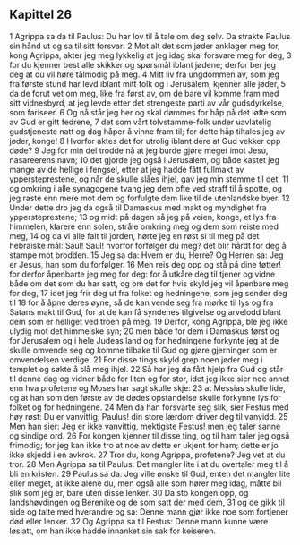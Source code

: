 ## Kapittel 26

1 Agrippa sa da til Paulus: Du har lov til å tale om deg selv. Da strakte Paulus sin hånd ut og sa til sitt forsvar:
2 Mot alt det som jøder anklager meg for, kong Agrippa, akter jeg meg lykkelig at jeg idag skal forsvare meg for deg,
3 for du kjenner best alle skikker og spørsmål iblant jødene; derfor ber jeg deg at du vil høre tålmodig på meg.
4 Mitt liv fra ungdommen av, som jeg fra første stund har levd iblant mitt folk og i Jerusalem, kjenner alle jøder,
5 da de forut vet om meg, like fra først av, om de bare vil komme fram med sitt vidnesbyrd, at jeg levde etter det strengeste parti av vår gudsdyrkelse, som fariseer.
6 Og nå står jeg her og skal dømmes for håp på det løfte som av Gud er gitt fedrene,
7 det som vårt tolvstamme-folk under uavlatelig gudstjeneste natt og dag håper å vinne fram til; for dette håp tiltales jeg av jøder, konge!
8 Hvorfor aktes det for utrolig iblant dere at Gud vekker opp døde?
9 Jeg for min del trodde nå at jeg burde gjøre meget imot Jesu, nasareerens navn;
10 det gjorde jeg også i Jerusalem, og både kastet jeg mange av de hellige i fengsel, etter at jeg hadde fått fullmakt av yppersteprestene, og når de skulle slåes ihjel, gav jeg min stemme til det,
11 og omkring i alle synagogene tvang jeg dem ofte ved straff til å spotte, og jeg raste enn mere mot dem og forfulgte dem like til de utenlandske byer.
12 Under dette dro jeg da også til Damaskus med makt og myndighet fra yppersteprestene;
13 og midt på dagen så jeg på veien, konge, et lys fra himmelen, klarere enn solen, stråle omkring meg og dem som reiste med meg,
14 og da vi alle falt til jorden, hørte jeg en røst si til meg på det hebraiske mål: Saul! Saul! hvorfor forfølger du meg? det blir hårdt for deg å stampe mot brodden.
15 Jeg sa da: Hvem er du, Herre? Og Herren sa: Jeg er Jesus, han som du forfølger.
16 Men reis deg opp og stå på dine føtter! for derfor åpenbarte jeg meg for deg: for å utkåre deg til tjener og vidne både om det som du har sett, og om det for hvis skyld jeg vil åpenbare meg for deg,
17 idet jeg frir deg ut fra folket og hedningene, som jeg sender deg til
18 for å åpne deres øyne, så de kan vende seg fra mørke til lys og fra Satans makt til Gud, for at de kan få syndenes tilgivelse og arvelodd blant dem som er helliget ved troen på meg.
19 Derfor, kong Agrippa, ble jeg ikke ulydig mot det himmelske syn;
20 men både for dem i Damaskus først og for Jerusalem og i hele Judeas land og for hedningene forkynte jeg at de skulle omvende seg og komme tilbake til Gud og gjøre gjerninger som er omvendelsen verdige.
21 For disse tings skyld grep noen jøder meg i templet og søkte å slå meg ihjel.
22 Så har jeg da fått hjelp fra Gud og står til denne dag og vidner både for liten og for stor, idet jeg ikke sier noe annet enn hva profetene og Moses har sagt skulle skje:
23 at Messias skulle lide, og at han som den første av de dødes opstandelse skulle forkynne lys for folket og for hedningene.
24 Men da han forsvarte seg slik, sier Festus med høy røst: Du er vanvittig, Paulus! din store lærdom driver deg til vanvidd.
25 Men han sier: Jeg er ikke vanvittig, mektigste Festus! men jeg taler sanne og sindige ord.
26 For kongen kjenner til disse ting, og til ham taler jeg også frimodig; for jeg kan ikke tro at noe av dette er ukjent for ham; dette er jo ikke skjedd i en avkrok.
27 Tror du, kong Agrippa, profetene? Jeg vet at du tror.
28 Men Agrippa sa til Paulus: Det mangler lite i at du overtaler meg til å bli en kristen.
29 Paulus sa da: Jeg ville ønske til Gud, enten det mangler lite eller meget, at ikke alene du, men også alle som hører meg idag, måtte bli slik som jeg er, bare uten disse lenker.
30 Da sto kongen opp, og landshøvdingen og Berenike og de som satt der med dem,
31 og de gikk til side og talte med hverandre og sa: Denne mann gjør ikke noe som fortjener død eller lenker.
32 Og Agrippa sa til Festus: Denne mann kunne være løslatt, om han ikke hadde innanket sin sak for keiseren.
